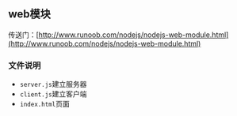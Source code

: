 ## web模块
传送门：[http://www.runoob.com/nodejs/nodejs-web-module.html](http://www.runoob.com/nodejs/nodejs-web-module.html)

### 文件说明
- `server.js`建立服务器
- `client.js`建立客户端
- `index.html`页面